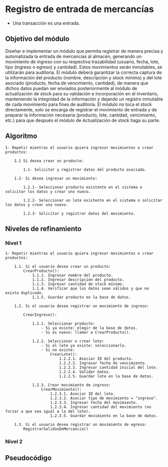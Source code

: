 # Registro de entrada de mercancías
- Una transacción es una entrada.

## Objetivo del módulo
Diseñar e implementar un módulo que permita registrar de manera precisa y automatizada la entrada de mercancías al almacén, generando un movimiento de ingreso con su respectiva trazabilidad (usuario, fecha, lote, tipo (ingreso o egreso) y cantidad). Estos movimientos serán inmutables, se utilizarán para auditoria. El módulo deberá garantizar la correcta captura de la información del producto (nombre, descripción y stock mínimo) y del lote asociado (producto, fecha de vencimiento, cantidad), de manera que dichos datos puedan ser enviados posteriormente al módulo de actualización de stock para su validación e incorporación en el inventario, manteniendo la integridad de la información y dejando un registro inmutable de cada movimiento para fines de auditoría.
El módulo no toca el stock directamente, solo se encarga de registrar el movimiento de entrada y de preparar la información necesaria (producto, lote, cantidad, vencimiento, etc.) para que después el módulo de Actualización de stock haga su parte.

## Algoritmo
    1- Repetir mientras el usuario quiera ingresar movimientos o crear productos:
    
        1.1 Si desea crear un producto:
    
            1.1- Solicitar y registrar datos del producto asociado.
        
        1.2- Si desea ingresar un movimiento:
        
            1.2.1- Seleccionar producto existente en el sistema o solicitar los datos y crear uno nuevo.
            
            1.2.2- Seleccionar un lote existente en el sistema o solicitar los datos y crear uno nuevo.
    
            1.2.3- Solicitar y registrar datos del movimiento.

## Niveles de refinamiento 

### Nivel 1
    1- Repetir mientras el usuario quiera ingresar movimientos o crear productos:
    
        1.1. Si el usuario desea crear un producto:
            CrearProducto():
                1.1.1. Ingresar nombre del producto.
                1.1.2. Ingresar descripción del producto.
                1.1.3. Ingresar cantidad de stock mínimo.
                1.1.4. Verificar que los datos sean válidos y que no exista duplicado.
                1.1.5. Guardar producto en la base de datos.
    
        1.2. Si el usuario desea registrar un movimiento de ingreso:
    
            CrearIngreso():
            
                1.2.1. Seleccionar producto:
                    - Si ya existe: elegir de la base de datos.
                    - Si es nuevo: llamar a CrearProducto().
    
                1.2.2. Seleccionar o crear lote:
                    - Si el lote ya existe: seleccionarlo.
                    - Si no existe: 
                        CrearLote():
                            1.2.2.1. Asociar ID del producto.
                            1.2.2.2. Ingresar fecha de vencimiento.
                            1.2.2.3. Ingresar cantidad inicial del lote.
                            1.2.2.4. Validar datos.
                            1.2.2.5. Guardar lote en la base de datos.
    
                1.2.3. Crear movimiento de ingreso:
                    CrearMovimiento():
                        1.2.3.1. Asociar ID del lote.
                        1.2.3.2. Asociar tipo de movimiento = "ingreso".
                        1.2.3.3. Ingresar fecha del movimiento.
                        1.2.3.4. Ingresar cantidad del movimiento (no forzar a que sea igual a la del lote).
                        1.2.3.5. Guardar movimiento en la base de datos.
    
        1.3. Si el usuario desea registrar un movimiento de egreso:
            RegistrarSalidasDeMercancia()

### Nivel 2

## Pseudocódigo
